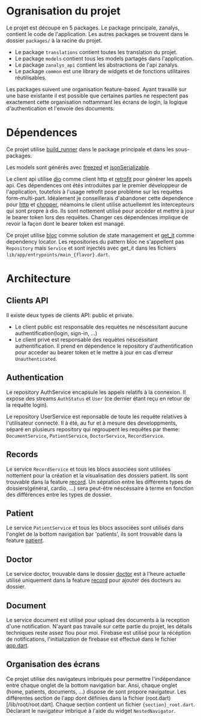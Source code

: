 # Ogranisation du projet
Le projet est découpé en 5 packages.
Le package principale, zanalys, contient le code de l'application.
Les autres packages se trouvent dans le dossier `packages/` à la racine du projet.
- Le package `translations` contient toutes les translation du projet.
- Le package `models` contient tous les models partagés dans l'application.
- Le package `zanalys_api` contient les abstractions de l'api zanalys.
- Le package `common` est une library de widgets et de fonctions utilitaires réutilisables.

Les packages suivent une organisation feature-based. Ayant travaillé sur une base existante il est possible que certaines parties ne respectent pas exactement cette organisation nottammant les écrans de login, la logique d'authentication et l'envoie des documents.

# Dépendences
Ce projet utilise [build_runner](https://pub.dev/packages/build_runner) dans le package principale et dans les sous-packages.

Les models sont générés avec [freezed](https://pub.dev/packages/freezed) et [jsonSerializable](https://pub.dev/packages/json_serializable).

Le client api utilise [dio](https://pub.dev/packages/dio) comme client http et [retrofit](https://pub.dev/packages/retrofit) pour générer les appels api. Ces dépendences ont étés introduites par le premier développeur de l'application, toutefois à l'usage retrofit pose problème sur les requètes form-multi-part. Idéalement je conseillerais d'abandoner cette dependence pour [http](https://pub.dev/packages/http) et [chopper](https://pub.dev/packages/chopper), néamoins le client utilise actuellemnt les intercepteurs qui sont propre à dio. Ils sont nottement utilisé pour accéder et mettre à jour le bearer token lors des requêtes. Changer ces dépendences implique de revoir la façon dont le bearer token est managé.

Ce projet utilise [bloc](https://pub.dev/packages/bloc) comme solution de state management et [get_it](https://pub.dev/packages/get_it) comme dependency locator.
Les repositories du pattern bloc ne s'appellent pas `Repository` mais `Service` et sont injectés avec get_it dans les fichiers `lib/app/entrypoints/main_{flavor}.dart`.

# Architecture

## Clients API
Il existe deux types de clients API: public et private.
- Le client public est responsable des requètes ne néscéssitant aucune authentification(login, sign-in, ...)
- Le client privé est responsable des requètes néscéssitant authentification. Il prend en dépendence le repository d'authentification pour acceder au bearer token et le mettre à jour en cas d'erreur `Unauthenticated`.

## Authentication
Le repository AuthService encapsule les appels relatifs à la connexion. Il expose des streams `AuthStatus` et `User` (ce dernier étant reçu en retour de la requête login).

Le repository UserService est reponsable de toute les requête relatives à l'utilisateur connecté. Il à été, au fur et à mesure des developpments, séparé en plusieurs repository qui regroupent les requêtes par theme: `DocumentService`, `PatientService`, `DoctorService`, `RecordService`.

## Records
Le service `RecordService` et tous les blocs associées sont utilisées nottement pour la création et la visualisation des dossiers patient. Ils sont trouvable dans la feature [record](/lib/record). Un sépration entre les différents types de dossiers(général, cardio, ...) sera peut-être néscéssaire à terme en fonction des différences entre les types de dossier.

## Patient
Le service `PatientService` et tous les blocs associées sont utilisés dans l'onglet de la bottom navigation bar 'patients', ils sont trouvable dans la feature [patient](/lib/patient).

## Doctor
Le service doctor, trouvable dans le dossier [doctor](/lib/doctor) est à l'heure actuelle utilisé uniquement dans la feature [record](/lib/record) pour ajouter des docteurs au dossier.

## Document
Le service document est utilisé pour upload des documents à la reception d'une notification. N'ayant pas travailé sur cette partie du projet, les détails techniques reste assez flou pour moi. Firebase est utilisé pour la récéption de notifications, l'initialization de firebase est effectué dans le fichier [app.dart](lib/app/app.dart). 


## Organisation des écrans
Ce projet utilise des navigateurs imbriqués pour permettre l'indépendance entre chaque onglet de la bottom navigation bar. Ansi, chaque onglet (home, patients, documents, ...) dispose de sont propore navigateur. Les différentes section de l'app dont définies dans la fichier (root.dart)[/lib/root/root.dart]. Chaque section contient un fichier `{section}_root.dart`. Déclarant le navigateur imbriqué à l'aide du widget `NestedNavigator`.